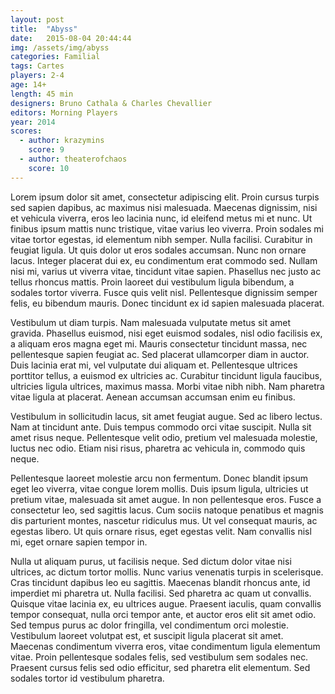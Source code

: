 ```yaml
---
layout: post
title:  "Abyss"
date:   2015-08-04 20:44:44
img: /assets/img/abyss
categories: Familial
tags: Cartes
players: 2-4
age: 14+
length: 45 min
designers: Bruno Cathala & Charles Chevallier
editors: Morning Players
year: 2014
scores:
  - author: krazymins
    score: 9
  - author: theaterofchaos
    score: 10
---
```

Lorem ipsum dolor sit amet, consectetur adipiscing elit. Proin cursus turpis sed sapien dapibus, ac maximus nisi malesuada. Maecenas dignissim, nisi et vehicula viverra, eros leo lacinia nunc, id eleifend metus mi et nunc. Ut finibus ipsum mattis nunc tristique, vitae varius leo viverra. Proin sodales mi vitae tortor egestas, id elementum nibh semper. Nulla facilisi. Curabitur in feugiat ligula. Ut quis dolor ut eros sodales accumsan. Nunc non ornare lacus. Integer placerat dui ex, eu condimentum erat commodo sed. Nullam nisi mi, varius ut viverra vitae, tincidunt vitae sapien. Phasellus nec justo ac tellus rhoncus mattis. Proin laoreet dui vestibulum ligula bibendum, a sodales tortor viverra. Fusce quis velit nisl. Pellentesque dignissim semper felis, eu bibendum mauris. Donec tincidunt ex id sapien malesuada placerat.

Vestibulum ut diam turpis. Nam malesuada vulputate metus sit amet gravida. Phasellus euismod, nisi eget euismod sodales, nisl odio facilisis ex, a aliquam eros magna eget mi. Mauris consectetur tincidunt massa, nec pellentesque sapien feugiat ac. Sed placerat ullamcorper diam in auctor. Duis lacinia erat mi, vel vulputate dui aliquam et. Pellentesque ultrices porttitor tellus, a euismod ex ultricies ac. Curabitur tincidunt ligula faucibus, ultricies ligula ultrices, maximus massa. Morbi vitae nibh nibh. Nam pharetra vitae ligula at placerat. Aenean accumsan accumsan enim eu finibus.

Vestibulum in sollicitudin lacus, sit amet feugiat augue. Sed ac libero lectus. Nam at tincidunt ante. Duis tempus commodo orci vitae suscipit. Nulla sit amet risus neque. Pellentesque velit odio, pretium vel malesuada molestie, luctus nec odio. Etiam nisi risus, pharetra ac vehicula in, commodo quis neque.

Pellentesque laoreet molestie arcu non fermentum. Donec blandit ipsum eget leo viverra, vitae congue lorem mollis. Duis ipsum ligula, ultricies ut pretium vitae, malesuada sit amet augue. In non pellentesque eros. Fusce a consectetur leo, sed sagittis lacus. Cum sociis natoque penatibus et magnis dis parturient montes, nascetur ridiculus mus. Ut vel consequat mauris, ac egestas libero. Ut quis ornare risus, eget egestas velit. Nam convallis nisl mi, eget ornare sapien tempor in.

Nulla ut aliquam purus, ut facilisis neque. Sed dictum dolor vitae nisi ultrices, ac dictum tortor mollis. Nunc varius venenatis turpis in scelerisque. Cras tincidunt dapibus leo eu sagittis. Maecenas blandit rhoncus ante, id imperdiet mi pharetra ut. Nulla facilisi. Sed pharetra ac quam ut convallis. Quisque vitae lacinia ex, eu ultrices augue. Praesent iaculis, quam convallis tempor consequat, nulla orci tempor ante, et auctor eros elit sit amet odio. Sed tempus purus ac dolor fringilla, vel condimentum orci molestie. Vestibulum laoreet volutpat est, et suscipit ligula placerat sit amet. Maecenas condimentum viverra eros, vitae condimentum ligula elementum vitae. Proin pellentesque sodales felis, sed vestibulum sem sodales nec. Praesent cursus felis sed odio efficitur, sed pharetra elit elementum. Sed sodales tortor id vestibulum pharetra.

